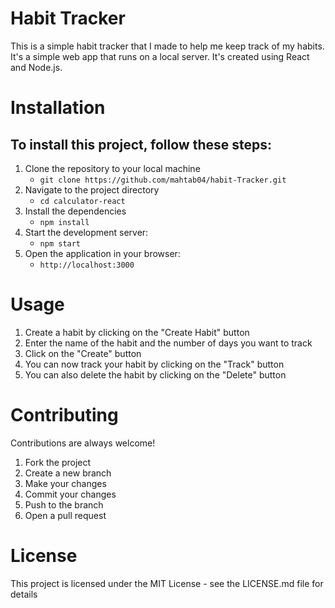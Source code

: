 # Habit Tracker

This is a simple habit tracker that I made to help me keep track of my habits. It's a simple web app that runs on a local server. It's created using React and Node.js.

# Installation

## To install this project, follow these steps:

1. Clone the repository to your local machine
    - `git clone https://github.com/mahtab04/habit-Tracker.git`
2. Navigate to the project directory
    - `cd calculator-react`
3. Install the dependencies
    - `npm install`
4.  Start the development server:
    - `npm start`
5.  Open the application in your browser:
    - `http://localhost:3000`

# Usage

1. Create a habit by clicking on the "Create Habit" button
2. Enter the name of the habit and the number of days you want to track
3. Click on the "Create" button
4. You can now track your habit by clicking on the "Track" button
5. You can also delete the habit by clicking on the "Delete" button


# Contributing

Contributions are always welcome!

1. Fork the project
2. Create a new branch
3. Make your changes
4. Commit your changes
5. Push to the branch
6. Open a pull request

# License

This project is licensed under the MIT License - see the LICENSE.md file for details

